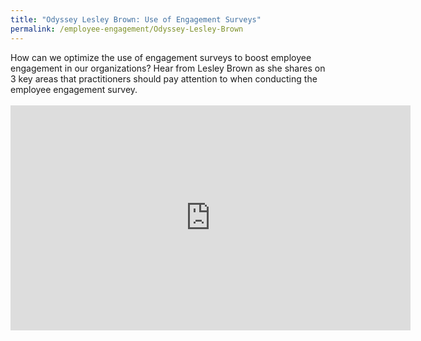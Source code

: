 ```yaml
---
title: "Odyssey Lesley Brown: Use of Engagement Surveys"
permalink: /employee-engagement/Odyssey-Lesley-Brown
---
```

How can we optimize the use of engagement surveys to boost employee engagement in our organizations? Hear from Lesley Brown as she shares on 3 key areas that practitioners should pay attention to when conducting the employee engagement survey.<br><br><iframe src="https://player.vimeo.com/video/145474501?h=d2aac4606d" width="640" height="360" frameborder="0" allow="autoplay; fullscreen; picture-in-picture" allowfullscreen></iframe>
